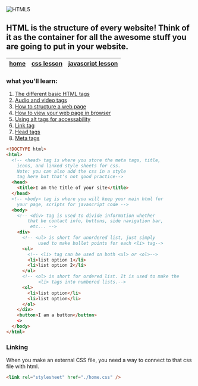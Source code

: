 <img alt="HTML5" src="https://img.shields.io/badge/html5%20-%23E34F26.svg?&style=for-the-badge&logo=html5&logoColor=white"/>

## HTML is the structure of every website! Think of it as the container for all the awesome stuff you are going to put in your website.

| [home](./README.md) | [css lesson](./css.md) | [javascript lesson](./javascript.md) |
| ------------------- | ---------------------- | ------------------------------------ |


### what you'll learn:

1. [The different basic HTML tags](#popular-html-tags)
2. [Audio and video tags](#audio-and-video-tags)
3. [How to structure a web page](#how-to-structure-html)
4. [How to view your web page in browser](#view-webpage)
5. [Using alt tags for accessability](#alt-tags)
6. [Link tag](#linking)
7. [Head tags](#head-tag)
8. [Meta tags](#meta-tags)

```html
<!DOCTYPE html>
<html>
  <!-- <head> tag is where you store the meta tags, title, 
    icons, and linked style sheets for css. 
    Note: you can also add the css in a style 
    tag here but that's not good practice-->
  <head>
    <title>I am the title of your site</title>
  </head>
  <!-- <body> tag is where you will keep your main html for 
    your page, scripts for javascript code -->
  <body>
    <!-- <div> tag is used to divide information whether 
        that be contact info, buttons, side navigation bar,
         etc... -->
    <div>
      <!-- <ul> is short for unordered list, just simply
            used to make bullet points for each <li> tag-->
      <ul>
        <!-- <li> tag can be used on both <ul> or <ol>-->
        <li>list option 1</li>
        <li>list option 2</li>
      </ul>
      <!-- <ol> is short for ordered list. It is used to make the
            <li> tags into numbered lists.-->
      <ol>
        <li>list option</li>
        <li>list option</li>
      </ol>
    </div>
    <button>I am a button</button>
    <>
  </body>
</html>
```

### Linking

When you make an external CSS file, you need a way to connect to that css file with html.

```html
<link rel="stylesheet" href="./home.css" />
```
